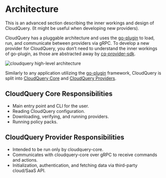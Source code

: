 # Architecture

This is an advanced section describing the inner workings and design of CloudQuery. \(It might be useful when developing new providers\).

CloudQuery has a pluggable architecture and uses the [go-plugin](https://github.com/hashicorp/go-plugin) to load, run, and communicate between providers via gRPC. To develop a new provider for CloudQuery, you don’t need to understand the inner workings of go-plugin, as those are abstracted away by [cq-provider-sdk](https://github.com/cloudquery/cq-provider-sdk).

![cloudquery high-level architecture](/img/cloudquery-architecture.png)

Similarly to any application utilizing the [go-plugin](https://github.com/hashicorp/go-plugin) framework, CloudQuery is split into [CloudQuery Core](https://github.com/cloudquery/cloudquery) and [CloudQuery Providers](https://github.com/orgs/cloudquery/repositories?language=&q=cloudquery-provider&sort=&type=).

## CloudQuery Core Responsibilities

* Main entry point and CLI for the user.
* Reading CloudQuery configuration.
* Downloading, verifying, and running providers.
* Running policy packs.

## CloudQuery Provider Responsibilities

* Intended to be run only by cloudquery-core.
* Communicates with cloudquery-core over gRPC to receive commands and actions.
* Initialization, authentication, and fetching data via third-party cloud/SaaS API.
